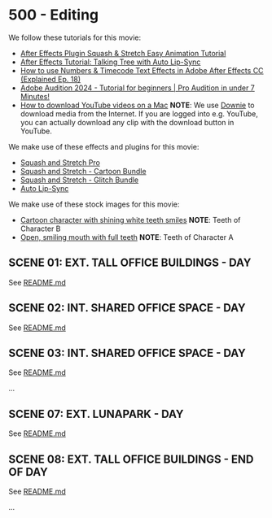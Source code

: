 # 500 - Editing

We follow these tutorials for this movie:

- [After Effects Plugin Squash & Stretch Easy Animation Tutorial](https://aescripts.com/learn/after-effects-plugin-squash-and-stretch-easy-animation-tutorial/)
- [After Effects Tutorial: Talking Tree with Auto Lip-Sync](https://www.youtube.com/watch?v=ZHmFW0lNspc)
- [How to use Numbers & Timecode Text Effects in Adobe After Effects CC (Explained Ep. 18)](https://www.youtube.com/watch?v=ii-SAyio1_w)
- [Adobe Audition 2024 - Tutorial for beginners | Pro Audition in under 7 Minutes!](https://www.youtube.com/watch?v=sFLe87ix2_s)
- [How to download YouTube videos on a Mac](https://www.macworld.com/article/673601/how-to-download-youtube-videos-on-a-mac.html) **NOTE**: We use [Downie](https://software.charliemonroe.net/downie/) to download media from the Internet. If you are logged into e.g. YouTube, you can actually download any clip with the download button in YouTube.

We make use of these effects and plugins for this movie:

- [Squash and Stretch Pro](https://aescripts.com/squash-and-stretch-pro/)
- [Squash and Stretch - Cartoon Bundle](https://aescripts.com/cartoon-bundle-for-squash-stretch-pro/)
- [Squash and Stretch - Glitch Bundle](https://aescripts.com/glitch-bundle-for-squash-stretch-pro/)
- [Auto Lip-Sync](https://aescripts.com/auto-lip-sync/)

We make use of these stock images for this movie:

- [Cartoon character with shining white teeth smiles](https://www.cleanpng.com/png-lets-laugh-day-cartoon-character-toothbrush-smilin-7991180/) **NOTE**: Teeth of Character B
- [Open, smiling mouth with full teeth](https://www.cleanpng.com/png-lets-laugh-day-smile-teeth-mouth-lips-open-smiling-7991275/) **NOTE**: Teeth of Character A

## SCENE 01: EXT. TALL OFFICE BUILDINGS - DAY

See [README.md](./100/README.md)

## SCENE 02: INT. SHARED OFFICE SPACE - DAY

See [README.md](./200/README.md)

## SCENE 03: INT. SHARED OFFICE SPACE - DAY

See [README.md](./300/README.md)

...

## SCENE 07: EXT. LUNAPARK - DAY

See [README.md](./700/README.md)

## SCENE 08: EXT. TALL OFFICE BUILDINGS - END OF DAY

See [README.md](./800/README.md)

...
